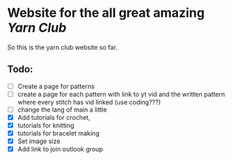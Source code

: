 # Website for the all great amazing *Yarn Club*

So this is the yarn club website so far.


## Todo:
- [ ] Create a page for patterns
- [ ] create a page for each pattern with link to yt vid and the written pattern where every stitch has vid linked (use coding???)
- [ ] change the lang of main a little
- [x] Add tutorials for crochet,
- [x] tutorials for knitting
- [x] tutorials for bracelet making
- [x] Set image size
- [x] Add link to join outlook group
